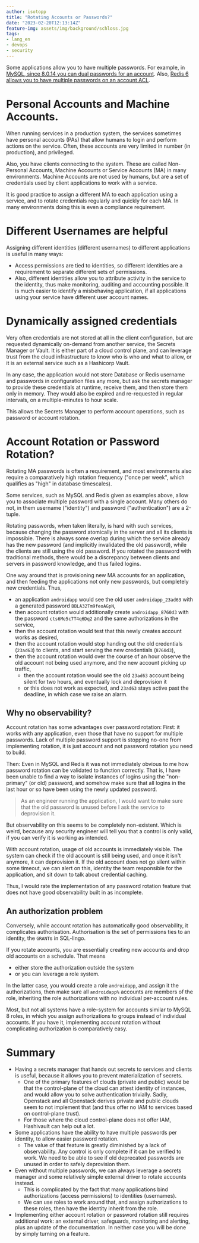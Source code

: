 ```yaml
---
author: isotopp
title: "Rotating Accounts or Passwords?"
date: "2023-02-20T12:13:14Z"
feature-img: assets/img/background/schloss.jpg
tags:
- lang_en
- devops
- security
---
```


Some applications allow you to have multiple passwords.
For example, in [MySQL, since 8.0.14 you can dual passwords for an account](https://dev.mysql.com/doc/refman/8.0/en/password-management.html#dual-passwords).
Also, [Redis 6 allows you to have multiple passwords on an account ACL](https://redis.io/docs/management/security/acl/#create-and-edit-user-acls-with-the-acl-setuser-command).

# Personal Accounts and Machine Accounts.

When running services in a production system, the services sometimes have personal accounts (PAs) that allow humans to login and perform actions on the service.
Often, these accounts are very limited in number (in production), and privileged.

Also, you have clients connecting to the system.
These are called Non-Personal Accounts, Machine Accounts or Service Accounts (MA) in many environments.
Machine Accounts are not used by humans, but are a set of credentials used by client applications to work with a service.

It is good practice to assign a different MA to each application using a service,  and to rotate credentials regularly and quickly for each MA.
In many environments doing this is even a compliance requirement.

# Different Usernames are helpful

Assigning different identities (different usernames) to different applications is useful in many ways:

- Access permissions are tied to identities, so different identities are a requirement to separate different sets of permissions. 
- Also, different identities allow you to attribute activity in the service to the identity, thus make monitoring, auditing and accounting possible.
  It is much easier to identify a misbehaving application, if all applications using your service have different user account names.

# Dynamically assigned credentials

Very often credentials are not stored at all in the client configuration, but are requested dynamically on-demand from another service, the Secrets Manager or Vault.
It is either part of a cloud control plane, and can leverage trust from the cloud infrastructure to know who is who and what to allow,
or it is an external service such as a Hashicorp Vault.

In any case, the application would not store Database or Redis username and passwords in configuration files any more,
but ask the secrets manager to provide these credentials at runtime, receive them, and then store them only in memory.
They would also be expired and re-requested in regular intervals, on a multiple-minutes to hour scale.

This allows the Secrets Manager to perform account operations, such as password or account rotation.

# Account Rotation or Password Rotation?

Rotating MA passwords is often a requirement, and most environments also require a comparatively high rotation frequency ("once per week", which qualifies as "high" in database timescales).

Some services, such as MySQL and Redis given as examples above, allow you to associate multiple password with a single account.
Many others do not, in them username ("identity") and password ("authentication") are a 2-tuple.

Rotating passwords, when taken literally, is hard with such services, because changing the password atomically in the server and all its clients is impossible.
There is always some overlap during which the service already has the new password (and implicitly invalidated the old password),
while the clients are still using the old password.
If you rotated the password with traditional methods, there would be a discrepancy between clients and servers in password knowledge, and thus failed logins.

One way around that is provisioning new MA accounts for an application, and then feeding the applications not only new passwords, but completely new credentials.
Thus, 

- an application `androidapp` would see the old user `androidapp_23ad63` with a generated password `BBLA32Tm9feoAGpN`,
- then account rotation would additionally create `androidapp_8760d3` with the password `cts6Me5c7T4q6Dq2` and the same authorizations in the service,
- then the account rotation would test that this newly creates account works as desired,
- then the account rotation would stop handing out the old credentials (`23ad63`) to clients, and start serving the new credentials (`8760d3`),
- then the account rotation would over the course of an hour observe the old account not being used anymore, and the new account picking up traffic,
  - then the account rotation would see the old `23ad63` account being silent for two hours, and eventually lock and deprovision it
  - or this does not work as expected, and `23ad63` stays active past the deadline, in which case we raise an alarm. 

## Why no observability?

Account rotation has some advantages over password rotation:
First: it works with any application, even those that have no support for multiple passwords.
Lack of multiple password support is stopping no-one from implementing rotation, it is just account and not password rotation you need to build.

Then:
Even in MySQL and Redis it was not immediately obvious to me how password rotation can be validated to function correctly.
That is, I have been unable to find a way to isolate instances of logins using the "non-primary" (or old) password, and somehow make sure that all logins in the last hour or so have been using the newly updated password.

> As an engineer running the application, I would want to make sure that the old password is unused before I ask the service to deprovision it.

But observability on this seems to be completely non-existent.
Which is weird, because any security engineer will tell you that a control is only valid, if you can verify it is working as intended.

With account rotation, usage of old accounts is immediately visible.
The system can check if the old account is still being used, and once it isn't anymore, it can deprovision it.
If the old account does not go silent within some timeout, we can alert on this, identity the team responsible for the application, and sit down to talk about credential caching.

Thus, I would rate the implementation of any password rotation feature that does not have good observability built in as incomplete.

## An authorization problem

Conversely, while account rotation has automatically good observability, it complicates authorisation.
Authorisation is the set of permissions ties to an identity, the `GRANT`s in SQL-lingo.

If you rotate accounts, you are essentially creating new accounts and drop old accounts on a schedule.
That means

- either store the authorization outside the system 
- or you can leverage a role system.

In the latter case, you would create a role `androidapp`, and assign it the authorizations, then make sure all `androidapp%` accounts are members of the role, inheriting the role authorizations with no individual per-account rules.

Most, but not all systems have a role-system for accounts similar to MySQL 8 roles, in which you assign authorizations to groups instead of individual accounts.
If you have it, implementing account rotation without complicating authorization is comparatively easy.

# Summary

- Having a secrets manager that hands out secrets to services and clients is useful, because it allows you to prevent materialization of secrets.
  - One of the primary features of clouds (private and public) would be that the control-plane of the cloud can attest identity of instances, and would allow you to solve authentication trivially.
    Sadly, Openstack and all Openstack derives private and public clouds seem to not implement that (and thus offer no IAM to services based on control-plane trust).
  - For those where the cloud control-plane does not offer IAM, Hashivault can help out a lot.
- Some applications have the ability to have multiple passwords per identity, to allow easier password rotation.
  - The value of that feature is greatly diminished by a lack of observability. Any control is only complete if it can be verified to work. 
    We need to be able to see if old deprecated passwords are unused in order to safely deprovision them.
- Even without multiple passwords, we can always leverage a secrets manager and some relatively simple external driver to rotate accounts instead.
  - This is complicated by the fact that many applications bind authorizations (access permissions) to identities (usernames).
  - We can use roles to work around that, and assign authorizations to these roles, then have the identity inherit from the role.
- Implementing either account rotation or password rotation still requires additional work: an external driver, safeguards, monitoring and alerting, plus an update of the documentation.
  In neither case you will be done by simply turning on a feature.
